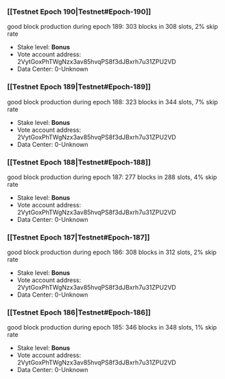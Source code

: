 ### [[Testnet Epoch 190|Testnet#Epoch-190]]
good block production during epoch 189: 303 blocks in 308 slots, 2% skip rate
* Stake level: **Bonus** 
* Vote account address: 2VytGoxPhTWgNzx3av85hvqPS8f3dJBxrh7u31ZPU2VD
* Data Center: 0-Unknown
### [[Testnet Epoch 189|Testnet#Epoch-189]]
good block production during epoch 188: 323 blocks in 344 slots, 7% skip rate
* Stake level: **Bonus** 
* Vote account address: 2VytGoxPhTWgNzx3av85hvqPS8f3dJBxrh7u31ZPU2VD
* Data Center: 0-Unknown
### [[Testnet Epoch 188|Testnet#Epoch-188]]
good block production during epoch 187: 277 blocks in 288 slots, 4% skip rate
* Stake level: **Bonus** 
* Vote account address: 2VytGoxPhTWgNzx3av85hvqPS8f3dJBxrh7u31ZPU2VD
* Data Center: 0-Unknown
### [[Testnet Epoch 187|Testnet#Epoch-187]]
good block production during epoch 186: 308 blocks in 312 slots, 2% skip rate
* Stake level: **Bonus** 
* Vote account address: 2VytGoxPhTWgNzx3av85hvqPS8f3dJBxrh7u31ZPU2VD
* Data Center: 0-Unknown
### [[Testnet Epoch 186|Testnet#Epoch-186]]
good block production during epoch 185: 346 blocks in 348 slots, 1% skip rate
* Stake level: **Bonus** 
* Vote account address: 2VytGoxPhTWgNzx3av85hvqPS8f3dJBxrh7u31ZPU2VD
* Data Center: 0-Unknown